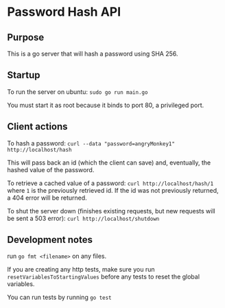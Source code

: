 
# Password Hash API

## Purpose

This is a go server that will hash a password using SHA 256.

## Startup

To run the server on ubuntu: `sudo go run main.go`

You must start it as root because it binds to port 80, a privileged port. 

## Client actions

To hash a password: `curl --data "password=angryMonkey1" http://localhost/hash`

This will pass back an id (which the client can save) and, eventually, the hashed value of the password.

To retrieve a cached value of a password: `curl http://localhost/hash/1` where `1` is the previously retrieved id. If the id was not previously returned, a 404 error will be returned.

To shut the server down (finishes existing requests, but new requests will be sent a 503 error): `curl http://localhost/shutdown`

## Development notes

run `go fmt <filename>` on any files.

If you are creating any http tests, make sure you run `resetVariablesToStartingValues` before any tests to reset the global variables.

You can run tests by running `go test`
